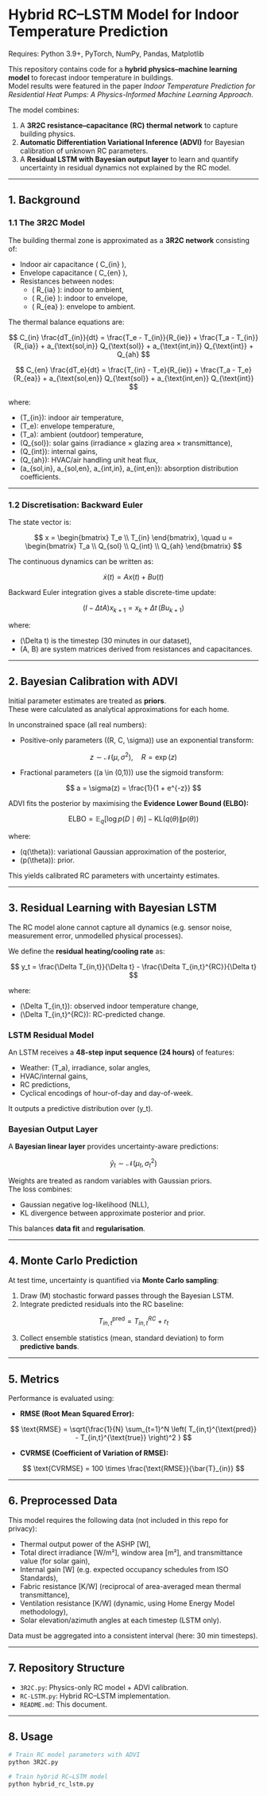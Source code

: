 # Hybrid RC–LSTM Model for Indoor Temperature Prediction

Requires: Python 3.9+, PyTorch, NumPy, Pandas, Matplotlib

This repository contains code for a **hybrid physics–machine learning model** to forecast indoor temperature in buildings.  
Model results were featured in the paper *Indoor Temperature Prediction for Residential Heat Pumps: A Physics-Informed Machine Learning Approach*.

The model combines:
1. A **3R2C resistance–capacitance (RC) thermal network** to capture building physics.
2. **Automatic Differentiation Variational Inference (ADVI)** for Bayesian calibration of unknown RC parameters.
3. A **Residual LSTM with Bayesian output layer** to learn and quantify uncertainty in residual dynamics not explained by the RC model.

---

## 1. Background

### 1.1 The 3R2C Model

The building thermal zone is approximated as a **3R2C network** consisting of:
- Indoor air capacitance \( C_{in} \),
- Envelope capacitance \( C_{en} \),
- Resistances between nodes:
  - \( R_{ia} \): indoor to ambient,
  - \( R_{ie} \): indoor to envelope,
  - \( R_{ea} \): envelope to ambient.

The thermal balance equations are:

$$
C_{in} \frac{dT_{in}}{dt} =
\frac{T_e - T_{in}}{R_{ie}} +
\frac{T_a - T_{in}}{R_{ia}} +
a_{\text{sol,in}} Q_{\text{sol}} +
a_{\text{int,in}} Q_{\text{int}} +
Q_{ah}
$$

$$
C_{en} \frac{dT_e}{dt} =
\frac{T_{in} - T_e}{R_{ie}} +
\frac{T_a - T_e}{R_{ea}} +
a_{\text{sol,en}} Q_{\text{sol}} +
a_{\text{int,en}} Q_{\text{int}}
$$

where:
- \(T_{in}\): indoor air temperature,
- \(T_e\): envelope temperature,
- \(T_a\): ambient (outdoor) temperature,
- \(Q_{sol}\): solar gains (irradiance × glazing area × transmittance),
- \(Q_{int}\): internal gains,
- \(Q_{ah}\): HVAC/air handling unit heat flux,
- \(a_{sol,in}, a_{sol,en}, a_{int,in}, a_{int,en}\): absorption distribution coefficients.

---

### 1.2 Discretisation: Backward Euler

The state vector is:

$$
x =
\begin{bmatrix}
T_e \\
T_{in}
\end{bmatrix},
\quad
u =
\begin{bmatrix}
T_a \\
Q_{sol} \\
Q_{int} \\
Q_{ah}
\end{bmatrix}
$$

The continuous dynamics can be written as:

$$
\dot{x}(t) = A x(t) + B u(t)
$$

Backward Euler integration gives a stable discrete-time update:

$$
(I - \Delta t A) x_{k+1} = x_k + \Delta t \, (B u_{k+1})
$$

where:
- \(\Delta t\) is the timestep (30 minutes in our dataset),
- \(A, B\) are system matrices derived from resistances and capacitances.

---

## 2. Bayesian Calibration with ADVI

Initial parameter estimates are treated as **priors**.  
These were calculated as analytical approximations for each home.

In unconstrained space (all real numbers):
- Positive-only parameters (\(R, C, \sigma\)) use an exponential transform:

$$
z \sim \mathcal{N}(\mu, \sigma^2), \quad R = \exp(z)
$$

- Fractional parameters (\(a \in (0,1)\)) use the sigmoid transform:

$$
a = \sigma(z) = \frac{1}{1 + e^{-z}}
$$

ADVI fits the posterior by maximising the **Evidence Lower Bound (ELBO):**

$$
\text{ELBO} = \mathbb{E}_q[\log p(D \mid \theta)] - \text{KL}(q(\theta) \| p(\theta))
$$

where:
- \(q(\theta)\): variational Gaussian approximation of the posterior,
- \(p(\theta)\): prior.

This yields calibrated RC parameters with uncertainty estimates.

---

## 3. Residual Learning with Bayesian LSTM

The RC model alone cannot capture all dynamics (e.g. sensor noise, measurement error, unmodelled physical processes).  

We define the **residual heating/cooling rate** as:

$$
y_t = \frac{\Delta T_{in,t}}{\Delta t} - \frac{\Delta T_{in,t}^{RC}}{\Delta t}
$$

where:
- \(\Delta T_{in,t}\): observed indoor temperature change,
- \(\Delta T_{in,t}^{RC}\): RC-predicted change.

### LSTM Residual Model

An LSTM receives a **48-step input sequence (24 hours)** of features:
- Weather: \(T_a\), irradiance, solar angles,
- HVAC/internal gains,
- RC predictions,
- Cyclical encodings of hour-of-day and day-of-week.

It outputs a predictive distribution over \(y_t\).

### Bayesian Output Layer

A **Bayesian linear layer** provides uncertainty-aware predictions:

$$
\hat{y}_t \sim \mathcal{N}(\mu_t, \sigma_t^2)
$$

Weights are treated as random variables with Gaussian priors.  
The loss combines:
- Gaussian negative log-likelihood (NLL),
- KL divergence between approximate posterior and prior.

This balances **data fit** and **regularisation**.

---

## 4. Monte Carlo Prediction

At test time, uncertainty is quantified via **Monte Carlo sampling**:
1. Draw \(M\) stochastic forward passes through the Bayesian LSTM.
2. Integrate predicted residuals into the RC baseline:

$$
T_{in,t}^{\text{pred}} = T_{in,t}^{RC} + r_t
$$

3. Collect ensemble statistics (mean, standard deviation) to form **predictive bands**.

---

## 5. Metrics

Performance is evaluated using:

- **RMSE (Root Mean Squared Error):**

$$
\text{RMSE} = \sqrt{\frac{1}{N} \sum_{t=1}^N \left( T_{in,t}^{\text{pred}} - T_{in,t}^{\text{true}} \right)^2 }
$$

- **CVRMSE (Coefficient of Variation of RMSE):**

$$
\text{CVRMSE} = 100 \times \frac{\text{RMSE}}{\bar{T}_{in}}
$$

---

## 6. Preprocessed Data

This model requires the following data (not included in this repo for privacy):
- Thermal output power of the ASHP [W],
- Total direct irradiance [W/m²], window area [m²], and transmittance value (for solar gain),
- Internal gain [W] (e.g. expected occupancy schedules from ISO Standards),
- Fabric resistance [K/W] (reciprocal of area-averaged mean thermal transmittance),
- Ventilation resistance [K/W] (dynamic, using Home Energy Model methodology),
- Solar elevation/azimuth angles at each timestep (LSTM only).

Data must be aggregated into a consistent interval (here: 30 min timesteps).

---

## 7. Repository Structure

- `3R2C.py`: Physics-only RC model + ADVI calibration.
- `RC-LSTM.py`: Hybrid RC–LSTM implementation.
- `README.md`: This document.

---

## 8. Usage

```bash
# Train RC model parameters with ADVI
python 3R2C.py

# Train hybrid RC–LSTM model
python hybrid_rc_lstm.py
